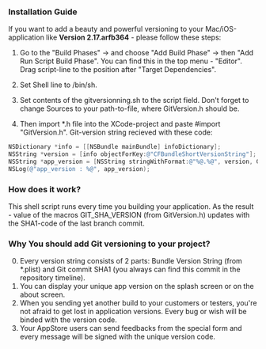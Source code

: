 ### Installation Guide

If you want to add a beauty and powerful versioning to your Mac/iOS-application like __Version 2.17.arfb364__ - please follow these steps:

1. Go to the "Build Phases" -> and choose "Add Build Phase" -> then "Add Run Script Build Phase". You can find this in the top menu - "Editor". Drag script-line to the position after "Target Dependencies".

2. Set Shell line to /bin/sh.

3. Set contents of the gitversionning.sh to the script field. Don't forget to change Sources to your path-to-file, where GitVersion.h should be.

4. Then import *.h file into the XCode-project and paste #import "GitVersion.h". Git-version string recieved with these code:
```objective-c
NSDictionary *info = [[NSBundle mainBundle] infoDictionary];
NSString *version = [info objectForKey:@"CFBundleShortVersionString"];
NSString *app_version = [NSString stringWithFormat:@"%@.%@", version, GIT_SHA_VERSION];
NSLog(@"app_version : %@", app_version);
```

### How does it work?

This shell script runs every time you building your application. As the result - value of the macros GIT_SHA_VERSION (from GitVersion.h) updates with the SHA1-code of the last branch commit.

### Why You should add Git versioning to your project?

0. Every version string consists of 2 parts: Bundle Version String (from *.plist) and Git commit SHA1 (you always can find this commit in the repository timeline).
1. You can display your unique app version on the splash screen or on the about screen.
2. When you sending yet another build to your customers or testers, you're not afraid to get lost in application versions. Every bug or wish will be binded with the version code.
3. Your AppStore users can send feedbacks from the special form and every message will be signed with the unique version code.
